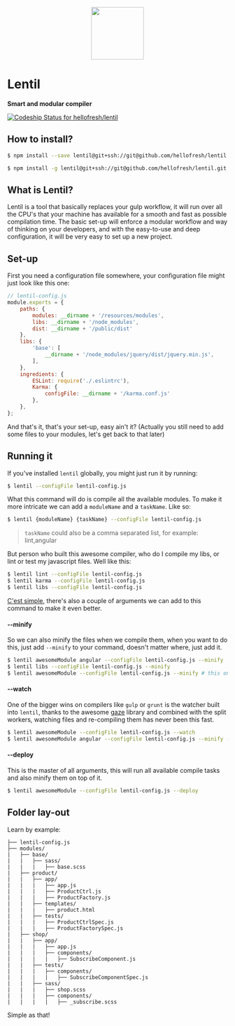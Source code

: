 <p align="center">
  <a href="https://hellofresh.com">
    <img width="120" src="https://www.hellofresh.de/images/hellofresh/press/HelloFresh_Logo.png">
  </a>
</p>

# Lentil
**Smart and modular compiler**

[ ![Codeship Status for hellofresh/lentil](https://codeship.com/projects/eb51dcc0-69e1-0133-1fba-6e257542035e/status?branch=master)](https://codeship.com/projects/114688)

## How to install?

```bash
$ npm install --save lentil@git+ssh://git@github.com/hellofresh/lentil.git

$ npm install -g lentil@git+ssh://git@github.com/hellofresh/lentil.git
```

## What is Lentil?

Lentil is a tool that basically replaces your gulp workflow, it will run over all the CPU's that your machine has available for a smooth and fast as possible compilation time. The basic set-up will enforce a modular workflow and way of thinking on your developers, and with the easy-to-use and deep configuration, it will be very easy to set up a new project.

## Set-up

First you need a configuration file somewhere, your configuration file might just look like this one:

```js
// lentil-config.js
module.exports = {
    paths: {
        modules: __dirname + '/resources/modules',
        libs: __dirname + '/node_modules',
        dist: __dirname + '/public/dist'
    },
    libs: {
        'base': [
            __dirname + '/node_modules/jquery/dist/jquery.min.js',
        ],
    },
    ingredients: {
        ESLint: require('./.eslintrc'),
        Karma: {
            configFile: __dirname + '/karma.conf.js'
        },
    },
};
```

And that's it, that's your set-up, easy ain't it? (Actually you still need to add some files to your modules, let's get back to that later)

## Running it

If you've installed `lentil` globally, you might just run it by running:

```bash
$ lentil --configFile lentil-config.js
```

What this command will do is compile all the available modules. To make it more intricate we can add a `moduleName` and a `taskName`. Like so:

```bash
$ lentil {moduleName} {taskName} --configFile lentil-config.js
```

> `taskName` could also be a comma separated list, for example: lint,angular

But person who built this awesome compiler, who do I compile my libs, or lint or test my javascript files. Well like this:

```bash
$ lentil lint --configFile lentil-config.js
$ lentil karma --configFile lentil-config.js
$ lentil libs --configFile lentil-config.js
```

[C'est simple](https://www.babbel.com/learn-french), there's also a couple of arguments we can add to this command to make it even better.

#### --minify

So we can also minify the files when we compile them, when you want to do this, just add `--minify` to your command, doesn't matter where, just add it.

```bash
$ lentil awesomeModule angular --configFile lentil-config.js --minify
$ lentil libs --configFile lentil-config.js --minify
$ lentil awesomeModule --configFile lentil-config.js --minify # this one will actually run all available tasks (haxzzz)
```

#### --watch

One of the bigger wins on compilers like `gulp` or `grunt` is the watcher built into `lentil`, thanks to the awesome [gaze](https://github.com/shama/gaze) library and combined with the split workers, watching files and re-compiling them has never been this fast.

```bash
$ lentil awesomeModule --configFile lentil-config.js --watch
$ lentil awesomeModule angular --configFile lentil-config.js --minify --watch # or combine the lot (winzzz)
```

#### --deploy

This is the master of all arguments, this will run all available compile tasks and also minify them on top of it.

```bash
$ lentil awesomeModule --configFile lentil-config.js --deploy
```

## Folder lay-out

Learn by example:

```
├── lentil-config.js
├── modules/
|   ├── base/
|   |   ├── sass/
|   |   |   ├── base.scss
|   ├── product/
|   |   ├── app/
|   |   |   ├── app.js
|   |   |   ├── ProductCtrl.js
|   |   |   ├── ProductFactory.js
|   |   ├── templates/
|   |   |   ├── product.html
|   |   ├── tests/  
|   |   |   ├── ProductCtrlSpec.js
|   |   |   ├── ProductFactorySpec.js
|   ├── shop/
|   |   ├── app/
|   |   |   ├── app.js
|   |   |   ├── components/
|   |   |   |   ├── SubscribeComponent.js
|   |   ├── tests/
|   |   |   ├── components/
|   |   |   |   ├── SubscribeComponentSpec.js
|   |   ├── sass/
|   |   |   ├── shop.scss
|   |   |   ├── components/
|   |   |   |   ├── _subscribe.scss
```

Simple as that!
